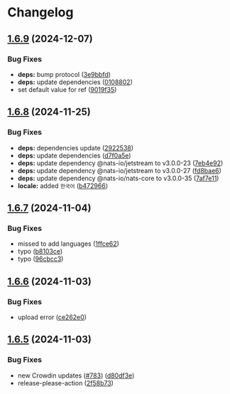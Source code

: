 # Changelog

## [1.6.9](https://github.com/mynaparrot/plugNmeet-client/compare/v1.6.8...v1.6.9) (2024-12-07)


### Bug Fixes

* **deps:** bump protocol ([3e9bbfd](https://github.com/mynaparrot/plugNmeet-client/commit/3e9bbfdf9f1030c4550189880ca6dfb60c530de5))
* **deps:** update dependencies ([0108802](https://github.com/mynaparrot/plugNmeet-client/commit/010880208a473c32844c28b769647bdf236711f1))
* set default value for ref ([9019f35](https://github.com/mynaparrot/plugNmeet-client/commit/9019f35a05ac9f0b9459eb073db629732bb46d7f))

## [1.6.8](https://github.com/mynaparrot/plugNmeet-client/compare/v1.6.7...v1.6.8) (2024-11-25)


### Bug Fixes

* **deps:** dependencies update ([2922538](https://github.com/mynaparrot/plugNmeet-client/commit/2922538edcfad8a9925600f39d45d540d5df17ec))
* **deps:** update dependencies ([d7f0a5e](https://github.com/mynaparrot/plugNmeet-client/commit/d7f0a5e87048e901b77dede9cbde9d969480f698))
* **deps:** update dependency @nats-io/jetstream to v3.0.0-23 ([7eb4e92](https://github.com/mynaparrot/plugNmeet-client/commit/7eb4e92d337d44dff7aef6d8b90ef9375672db58))
* **deps:** update dependency @nats-io/jetstream to v3.0.0-27 ([fd8bae6](https://github.com/mynaparrot/plugNmeet-client/commit/fd8bae6dabadbdd74a6fcf955191cbdd537ec3fa))
* **deps:** update dependency @nats-io/nats-core to v3.0.0-35 ([7af7e11](https://github.com/mynaparrot/plugNmeet-client/commit/7af7e11c4bd498152fca8cc05dac4c0dbf86285f))
* **locale:** added `한국어` ([b472966](https://github.com/mynaparrot/plugNmeet-client/commit/b472966d232fb548a679c09335d602a0fb679ff6))

## [1.6.7](https://github.com/mynaparrot/plugNmeet-client/compare/v1.6.6...v1.6.7) (2024-11-04)


### Bug Fixes

* missed to add languages ([1ffce62](https://github.com/mynaparrot/plugNmeet-client/commit/1ffce626486b0752f7a3dfeb640a89e6e5a27f65))
* typo ([b8103ce](https://github.com/mynaparrot/plugNmeet-client/commit/b8103cef8b67d780f2002be900e14712256eeda7))
* typo ([96cbcc3](https://github.com/mynaparrot/plugNmeet-client/commit/96cbcc3d7228ca9b71a3ae004409650b4adf0f23))

## [1.6.6](https://github.com/mynaparrot/plugNmeet-client/compare/v1.6.5...v1.6.6) (2024-11-03)


### Bug Fixes

* upload error ([ce262e0](https://github.com/mynaparrot/plugNmeet-client/commit/ce262e02f01a491bd399f4b988243bfed7cb0229))

## [1.6.5](https://github.com/mynaparrot/plugNmeet-client/compare/v1.6.4...v1.6.5) (2024-11-03)


### Bug Fixes

* new Crowdin updates ([#783](https://github.com/mynaparrot/plugNmeet-client/issues/783)) ([d80df3e](https://github.com/mynaparrot/plugNmeet-client/commit/d80df3e7df427ccfcb108d9b2a9e9d84d3c6c0ed))
* release-please-action ([2f58b73](https://github.com/mynaparrot/plugNmeet-client/commit/2f58b73483eafea72ac9edaf50e16372ac0158cb))
